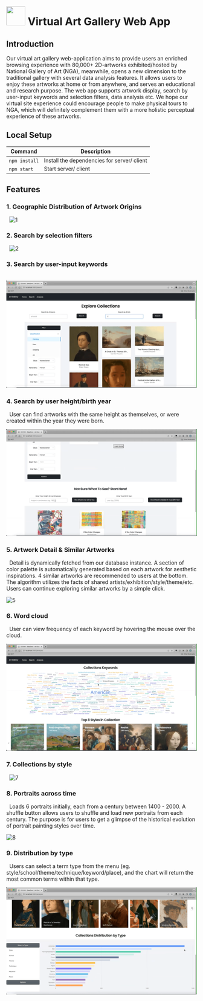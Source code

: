 #  <img src="https://user-images.githubusercontent.com/71335808/167276461-662eb9f2-1c55-4c07-ac4e-791dc307a8a3.png" width="50" height="50"> Virtual Art Gallery Web App

## Introduction
Our virtual art gallery web-application aims to provide users an enriched browsing experience with 80,000+ 2D-artworks exhibited/hosted by National Gallery of Art (NGA), meanwhile, opens a new dimension to the traditional gallery with several data analysis features. It allows users to enjoy these artworks at home or from anywhere, and serves an educational and research purpose. The web app supports artwork display, search by user-input keywords and selection filters, data analysis etc. We hope our virtual site experience could encourage people to make physical tours to NGA, which will definitely complement them with a more holistic perceptual experience of these artworks.


## Local Setup
	
| Command     | Description |
| -------     | ----------  |
| `npm install` | Install the dependencies for server/ client |
| `npm start` | Start server/ client |


## Features

### 1. Geographic Distribution of Artwork Origins
&nbsp;
![1](https://github.com/lingzix/Demo_gif/blob/main/Map.gif)

### 2. Search by selection filters
&nbsp;
![2](https://github.com/lingzix/Demo_gif/blob/main/Filter_search.gif)

### 3. Search by user-input keywords
&nbsp;
![3](https://github.com/lingzix/Demo_gif/blob/main/Keyword_search.gif)

### 4. Search by user height/birth year
&nbsp;
User can find artworks with the same height as themselves, or were created within the year they were born.

![4](https://github.com/lingzix/Demo_gif/blob/main/Naughty_search.gif)

### 5. Artwork Detail & Similar Artworks
&nbsp;
Detail is dynamically fetched from our database instance. A section of color palette is automatically generated based on each artwork for aesthetic inspirations. 4 similar artworks are recommended to users at the bottom. The algorithm utilizes the facts of shared artists/exhibition/style/theme/etc. Users can continue exploring similar artworks by a simple click.

![5](https://github.com/lingzix/Demo_gif/blob/main/Artwork_similar.gif)

### 6. Word cloud
&nbsp;
User can view frequency of each keyword by hovering the mouse over the cloud.

![6](https://github.com/lingzix/Demo_gif/blob/main/Word_cloud.gif)

### 7. Collections by style
&nbsp;
![7](https://github.com/lingzix/Demo_gif/blob/main/Collection.gif)

### 8. Portraits across time
&nbsp;
Loads 6 portraits initially, each from a century between 1400 - 2000. A shuffle button allows users to shuffle and load new portraits from each century. The purpose is for users to get a glimpse of the historical evolution of portrait painting styles over time.

![8](https://github.com/lingzix/Demo_gif/blob/main/Portraits.gif)

### 9. Distribution by type
&nbsp;
Users can select a term type from the menu (eg. style/school/theme/technique/keyword/place), and the chart will return the most common terms within that type.

![9](https://github.com/lingzix/Demo_gif/blob/main/Bar_chart.gif)
